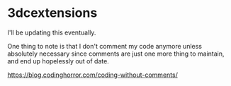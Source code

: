 # 3dcextensions

I'll be updating this eventually.

One thing to note is that I don't comment my code anymore unless absolutely necessary since comments are just one more thing to maintain, and end up hopelessly out of date.

https://blog.codinghorror.com/coding-without-comments/